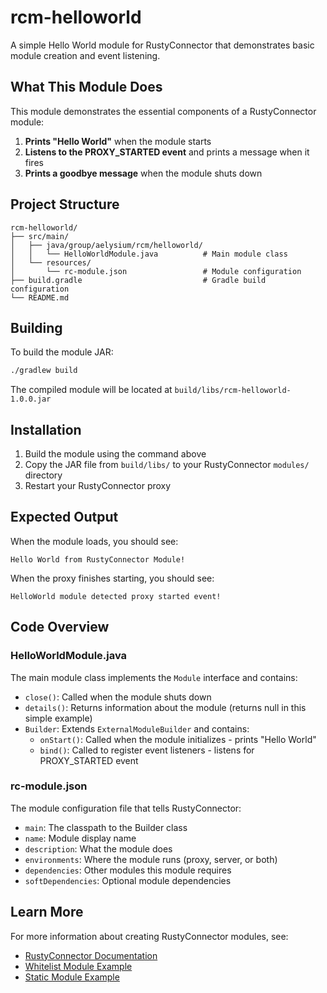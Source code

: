 # rcm-helloworld

A simple Hello World module for RustyConnector that demonstrates basic module creation and event listening.

## What This Module Does

This module demonstrates the essential components of a RustyConnector module:

1. **Prints "Hello World"** when the module starts
2. **Listens to the PROXY_STARTED event** and prints a message when it fires
3. **Prints a goodbye message** when the module shuts down

## Project Structure

```
rcm-helloworld/
├── src/main/
│   ├── java/group/aelysium/rcm/helloworld/
│   │   └── HelloWorldModule.java          # Main module class
│   └── resources/
│       └── rc-module.json                 # Module configuration
├── build.gradle                           # Gradle build configuration
└── README.md
```

## Building

To build the module JAR:

```bash
./gradlew build
```

The compiled module will be located at `build/libs/rcm-helloworld-1.0.0.jar`

## Installation

1. Build the module using the command above
2. Copy the JAR file from `build/libs/` to your RustyConnector `modules/` directory
3. Restart your RustyConnector proxy

## Expected Output

When the module loads, you should see:

```
Hello World from RustyConnector Module!
```

When the proxy finishes starting, you should see:

```
HelloWorld module detected proxy started event!
```

## Code Overview

### HelloWorldModule.java

The main module class implements the `Module` interface and contains:

- `close()`: Called when the module shuts down
- `details()`: Returns information about the module (returns null in this simple example)
- `Builder`: Extends `ExternalModuleBuilder` and contains:
  - `onStart()`: Called when the module initializes - prints "Hello World"
  - `bind()`: Called to register event listeners - listens for PROXY_STARTED event

### rc-module.json

The module configuration file that tells RustyConnector:

- `main`: The classpath to the Builder class
- `name`: Module display name
- `description`: What the module does
- `environments`: Where the module runs (proxy, server, or both)
- `dependencies`: Other modules this module requires
- `softDependencies`: Optional module dependencies

## Learn More

For more information about creating RustyConnector modules, see:

- [RustyConnector Documentation](https://github.com/Aelysium-Group/rustyconnector)
- [Whitelist Module Example](https://github.com/Aelysium-Group/rcm-whitelists)
- [Static Module Example](https://github.com/Aelysium-Group/rcm-staticFamily)

